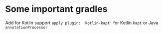 # Some important gradles

Add for Kotlin support 
`apply plugin: 'kotlin-kapt'` 
for Kotlin `` kapt `` or Java ``annotationProcessor``


